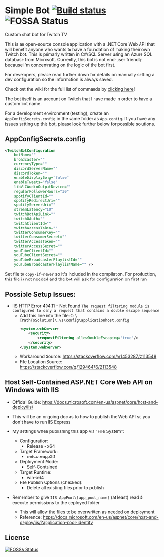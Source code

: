 # Simple Bot [![Build status](https://ci.appveyor.com/api/projects/status/k0cgg8xeqgh58uc7?svg=true)](https://ci.appveyor.com/project/SimpleSandman/twitchbot) [![FOSSA Status](https://app.fossa.com/api/projects/git%2Bgithub.com%2FSimpleSandman%2FTwitchBot.svg?type=shield)](https://app.fossa.com/projects/git%2Bgithub.com%2FSimpleSandman%2FTwitchBot?ref=badge_shield)
Custom chat bot for Twitch TV

This is an open-source console application with a .NET Core Web API that will benefit anyone who wants to have a foundation of making their own Twitch bot. This is primarly written in C#/SQL Server using an Azure SQL database from Microsoft. Currently, this bot is not end-user friendly because I'm concentrating on the logic of the bot first.

For developers, please read further down for details on manually setting a dev configuration so the information is always saved.

Check out the wiki for the full list of commands by [clicking here](https://github.com/SimpleSandman/TwitchBot/wiki/List-of-Commands)!

The bot itself is an account on Twitch that I have made in order to have a custom bot name.

For a development environment (testing), create an `AppConfigSecrets.config` in the same folder as `App.config`. If you have any issues setting up this bot, please look further below for possible solutions.

## AppConfigSecrets.config

```xml
<TwitchBotConfiguration 
    botName="" 
    broadcaster="" 
    currencyType=""
	discordServerName=""
	discordToken=""
    enableDisplaySong="false"
    enableTweets="false" 
    libVLCAudioOutputDevice=""
    regularFollowerHours="30"
    spotifyClientId=""
    spotifyRedirectUri=""
    spotifyServerUri=""
    streamLatency="10" 
    twitchBotApiLink=""
    twitchOAuth="" 
    twitchClientId=""
    twitchAccessToken="" 
    twitterConsumerKey="" 
    twitterConsumerSecret=""
    twitterAccessToken="" 
    twitterAccessSecret="" 
    youTubeClientId="" 
    youTubeClientSecret=""
    youTubeBroadcasterPlaylistId=""
    youTubeBroadcasterPlaylistName="" />
```

Set file to `copy-if-newer` so it's included in the compilation. For production, this file is not needed and the bot will ask for configuration on first run

## Possible Setup Issues:
- IIS HTTP Error 404.11 - Not Found `The request filtering module is configured to deny a request that contains a double escape sequence`
  - Add this line into the file: `C:\[PathToSolution]\.vs\config\applicationhost.config`
    ```xml
    <system.webServer>
        <security>
            <requestFiltering allowDoubleEscaping="true"/>
        </security>
    </system.webServer>
    ```
  - Workaround Source: https://stackoverflow.com/a/1453287/2113548
  - File Location Source: https://stackoverflow.com/q/12946476/2113548

## Host Self-Contained ASP.NET Core Web API on Windows with IIS
- Official Guide: https://docs.microsoft.com/en-us/aspnet/core/host-and-deploy/iis/
- This will be an ongoing doc as to how to publish the Web API so you don't have to run IIS Express

- My settings when publishing this app via "File System":
  - Configuration:
    - Release - x64
  - Target Framework:
    - netcoreapp3.1
  - Deployment Mode:
    - Self-Contained
  - Target Runtime:
    - win-x64
  - File Publish Options (checked):
    - Delete all existing files prior to publish
    
- Remember to give `IIS AppPool\[app_pool_name]` (at least) read & execute permissions to the deployed folder
  - This will allow the files to be overwritten as needed on deployment
  - Reference: https://docs.microsoft.com/en-us/aspnet/core/host-and-deploy/iis/?application-pool-identity

## License
[![FOSSA Status](https://app.fossa.com/api/projects/git%2Bgithub.com%2FSimpleSandman%2FTwitchBot.svg?type=large)](https://app.fossa.com/projects/git%2Bgithub.com%2FSimpleSandman%2FTwitchBot?ref=badge_large)
